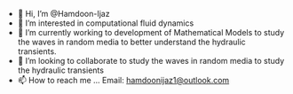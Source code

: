 - 👋 Hi, I’m @Hamdoon-Ijaz
- 👀 I’m interested in computational fluid dynamics
- 🌱 I’m currently working to development of Mathematical Models to study the waves in random media to better understand the hydraulic transients.
- 💞️ I’m looking to collaborate to study the waves in random media to study the hydraulic transients
- 📫 How to reach me ... Email: hamdoonijaz1@outlook.com

<!---
Hamdoon-Ijaz/Hamdoon-Ijaz is a ✨ special ✨ repository because its `README.md` (this file) appears on your GitHub profile.
You can click the Preview link to take a look at your changes.
--->
